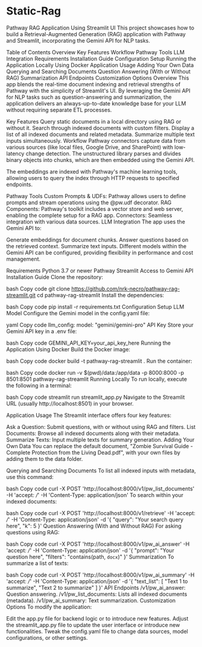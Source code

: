 # Static-Rag
Pathway RAG Application Using Streamlit UI
This project showcases how to build a Retrieval-Augmented Generation (RAG) application with Pathway and Streamlit, incorporating the Gemini API for NLP tasks.

Table of Contents
Overview
Key Features
Workflow
Pathway Tools
LLM Integration
Requirements
Installation Guide
Configuration Setup
Running the Application
Locally
Using Docker
Application Usage
Adding Your Own Data
Querying and Searching Documents
Question Answering (With or Without RAG)
Summarization
API Endpoints
Customization Options
Overview
This app blends the real-time document indexing and retrieval strengths of Pathway with the simplicity of Streamlit's UI. By leveraging the Gemini API for NLP tasks such as question-answering and summarization, the application delivers an always-up-to-date knowledge base for your LLM without requiring separate ETL processes.

Key Features
Query static documents in a local directory using RAG or without it.
Search through indexed documents with custom filters.
Display a list of all indexed documents and related metadata.
Summarize multiple text inputs simultaneously.
Workflow
Pathway connectors capture data from various sources (like local files, Google Drive, and SharePoint) with low-latency change detection. The unstructured library parses and divides binary objects into chunks, which are then embedded using the Gemini API.

The embeddings are indexed with Pathway's machine learning tools, allowing users to query the index through HTTP requests to specified endpoints.

Pathway Tools
Custom Prompts & UDFs: Pathway allows users to define prompts and stream operations using the @pw.udf decorator.
RAG Components: Pathway's toolkit includes a vector store and web server, enabling the complete setup for a RAG app.
Connectors: Seamless integration with various data sources.
LLM Integration
The app uses the Gemini API to:

Generate embeddings for document chunks.
Answer questions based on the retrieved context.
Summarize text inputs.
Different models within the Gemini API can be configured, providing flexibility in performance and cost management.

Requirements
Python 3.7 or newer
Pathway
Streamlit
Access to Gemini API
Installation Guide
Clone the repository:

bash
Copy code
git clone https://github.com/nrk-necro/pathway-rag-streamlit.git
cd pathway-rag-streamlit
Install the dependencies:

bash
Copy code
pip install -r requirements.txt
Configuration Setup
LLM Model
Configure the Gemini model in the config.yaml file:

yaml
Copy code
llm_config:
  model: "gemini/gemini-pro"
API Key
Store your Gemini API key in a .env file:

bash
Copy code
GEMINI_API_KEY=your_api_key_here
Running the Application
Using Docker
Build the Docker image:

bash
Copy code
docker build -t pathway-rag-streamlit .
Run the container:

bash
Copy code
docker run -v $(pwd)/data:/app/data -p 8000:8000 -p 8501:8501 pathway-rag-streamlit
Running Locally
To run locally, execute the following in a terminal:

bash
Copy code
streamlit run streamlit_app.py
Navigate to the Streamlit URL (usually http://localhost:8501) in your browser.

Application Usage
The Streamlit interface offers four key features:

Ask a Question: Submit questions, with or without using RAG and filters.
List Documents: Browse all indexed documents along with their metadata.
Summarize Texts: Input multiple texts for summary generation.
Adding Your Own Data
You can replace the default document, "Zombie Survival Guide - Complete Protection from the Living Dead.pdf", with your own files by adding them to the data folder.

Querying and Searching Documents
To list all indexed inputs with metadata, use this command:

bash
Copy code
curl -X POST 'http://localhost:8000/v1/pw_list_documents' -H 'accept: */*' -H 'Content-Type: application/json'
To search within your indexed documents:

bash
Copy code
curl -X POST 'http://localhost:8000/v1/retrieve' -H 'accept: */*' -H 'Content-Type: application/json' -d '{
  "query": "Your search query here",
  "k": 5
}'
Question Answering (With and Without RAG)
For asking questions using RAG:

bash
Copy code
curl -X POST 'http://localhost:8000/v1/pw_ai_answer' -H 'accept: */*' -H 'Content-Type: application/json' -d '{
  "prompt": "Your question here",
  "filters": "contains(path, `docx`)"
}'
Summarization
To summarize a list of texts:

bash
Copy code
curl -X POST 'http://localhost:8000/v1/pw_ai_summary' -H 'accept: */*' -H 'Content-Type: application/json' -d '{
  "text_list": [
    "Text 1 to summarize",
    "Text 2 to summarize"
  ]
}'
API Endpoints
/v1/pw_ai_answer: Question answering.
/v1/pw_list_documents: Lists all indexed documents (metadata).
/v1/pw_ai_summary: Text summarization.
Customization Options
To modify the application:

Edit the app.py file for backend logic or to introduce new features.
Adjust the streamlit_app.py file to update the user interface or introduce new functionalities.
Tweak the config.yaml file to change data sources, model configurations, or other settings.

